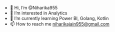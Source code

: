 - 👋 Hi, I’m @Niharika955
- 👀 I’m interested in Analytics 
- 🌱 I’m currently learning Power BI, Golang, Kotlin
- 📫 How to reach me niharikajain955@gmail.com

<!---
Niharika955/Niharika955 is a ✨ special ✨ repository because its `README.md` (this file) appears on your GitHub profile.
You can click the Preview link to take a look at your changes.
--->
